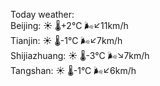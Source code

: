 Today weather:  
Beijing: ☀️   🌡️+2°C 🌬️↙11km/h  
Tianjin: ☀️   🌡️-1°C 🌬️↙7km/h  
Shijiazhuang: ☀️   🌡️-3°C 🌬️↘7km/h  
Tangshan: ☀️   🌡️-1°C 🌬️↙6km/h  
